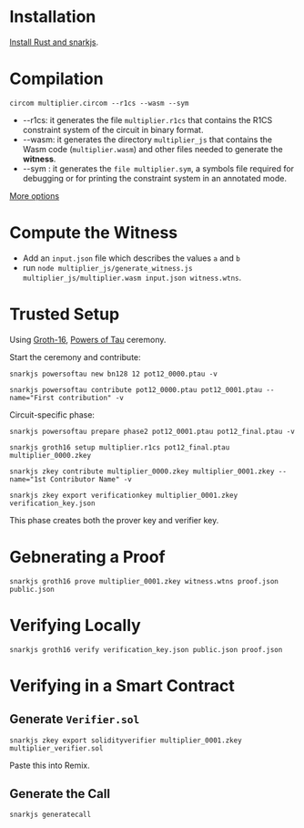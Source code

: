 # Installation

[Install Rust and snarkjs](https://github.com/iden3/circom/blob/master/mkdocs/docs/getting-started/installation.md).

# Compilation

```
circom multiplier.circom --r1cs --wasm --sym
```

- --r1cs: it generates the file `multiplier.r1cs` that contains the R1CS constraint system of the circuit in binary format.
- --wasm: it generates the directory `multiplier_js` that contains the Wasm code (`multiplier.wasm`) and other files needed to generate the **witness**.
- --sym : it generates the `file multiplier.sym`, a symbols file required for debugging or for printing the constraint system in an annotated mode.

[More options](https://github.com/iden3/circom/blob/master/mkdocs/docs/getting-started/compilation-options.md)

# Compute the Witness

- Add an `input.json` file which describes the values `a` and `b`
- run `node multiplier_js/generate_witness.js multiplier_js/multiplier.wasm input.json witness.wtns`.

# Trusted Setup

Using [Groth-16](https://eprint.iacr.org/2016/260), [Powers of Tau](https://zeroknowledge.fm/the-power-of-tau-or-how-i-learned-to-stop-worrying-and-love-the-setup/#:~:text=The%20first%20we%20now%20refer,manage%20messages%20between%20the%20participants.) ceremony.

Start the ceremony and contribute:
```
snarkjs powersoftau new bn128 12 pot12_0000.ptau -v
```
```
snarkjs powersoftau contribute pot12_0000.ptau pot12_0001.ptau --name="First contribution" -v
```

Circuit-specific phase:
```
snarkjs powersoftau prepare phase2 pot12_0001.ptau pot12_final.ptau -v
```
```
snarkjs groth16 setup multiplier.r1cs pot12_final.ptau multiplier_0000.zkey
```
```
snarkjs zkey contribute multiplier_0000.zkey multiplier_0001.zkey --name="1st Contributor Name" -v
```
```
snarkjs zkey export verificationkey multiplier_0001.zkey verification_key.json
```

This phase creates both the prover key and verifier key.

# Gebnerating a Proof

```
snarkjs groth16 prove multiplier_0001.zkey witness.wtns proof.json public.json
```

# Verifying Locally

```
snarkjs groth16 verify verification_key.json public.json proof.json
```

# Verifying in a Smart Contract

## Generate `Verifier.sol`

```
snarkjs zkey export solidityverifier multiplier_0001.zkey multiplier_verifier.sol
```

Paste this into Remix.

## Generate the Call

```
snarkjs generatecall
```